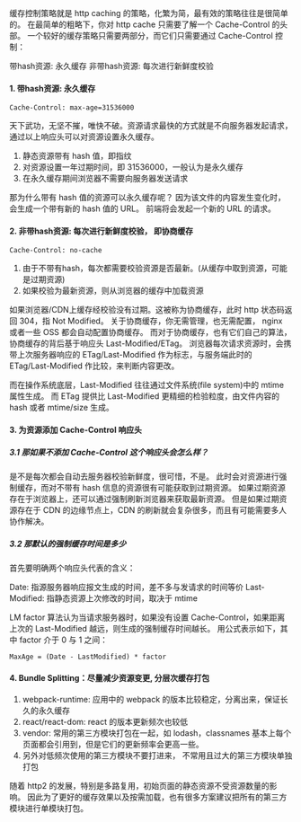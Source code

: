 缓存控制策略就是 http caching 的策略，化繁为简，最有效的策略往往是很简单的。
在最简单的粗略下，你对 http cache 只需要了解一个 Cache-Control 的头部。
一个较好的缓存策略只需要两部分，而它们只需要通过 Cache-Control 控制：

带hash资源: 永久缓存
非带hash资源: 每次进行新鲜度校验


#### 1. 带hash资源: 永久缓存
```
Cache-Control: max-age=31536000
```
天下武功，无坚不摧，唯快不破。资源请求最快的方式就是不向服务器发起请求，通过以上响应头可以对资源设置永久缓存。

1. 静态资源带有 hash 值，即指纹
2. 对资源设置一年过期时间，即 31536000，一般认为是永久缓存
3. 在永久缓存期间浏览器不需要向服务器发送请求

那为什么带有 hash 值的资源可以永久缓存呢？
因为该文件的内容发生变化时，会生成一个带有新的 hash 值的 URL。 前端将会发起一个新的 URL 的请求。


#### 2. 非带hash资源: 每次进行新鲜度校验， 即协商缓存
```
Cache-Control: no-cache
```
1. 由于不带有hash，每次都需要校验资源是否最新。(从缓存中取到资源，可能是过期资源)
2. 如果校验为最新资源，则从浏览器的缓存中加载资源

如果浏览器/CDN上缓存经校验没有过期。这被称为协商缓存，此时 http 状态码返回 304，指 Not Modified。
关于协商缓存，你无需管理，也无需配置， nginx 或者一些 OSS 都会自动配置协商缓存。
而对于协商缓存，也有它们自己的算法，协商缓存的背后基于响应头 Last-Modified/ETag。
浏览器每次请求资源时，会携带上次服务器响应的 ETag/Last-Modified 作为标志，与服务端此时的 ETag/Last-Modified 作比较，来判断内容更改。

而在操作系统底层，Last-Modified 往往通过文件系统(file system)中的 mtime 属性生成。
而 ETag 提供比 Last-Modified 更精细的检验粒度，由文件内容的 hash 或者 mtime/size 生成。


#### 3. 为资源添加 Cache-Control 响应头

##### 3.1 那如果不添加 Cache-Control 这个响应头会怎么样？
是不是每次都会自动去服务器校验新鲜度，很可惜，不是。 
此时会对资源进行强制缓存，而对不带有 hash 信息的资源很有可能获取到过期资源。 
如果过期资源存在于浏览器上，还可以通过强制刷新浏览器来获取最新资源。
但是如果过期资源存在于 CDN 的边缘节点上，CDN 的刷新就会复杂很多，而且有可能需要多人协作解决。

##### 3.2 那默认的强制缓存时间是多少
首先要明确两个响应头代表的含义：

Date: 指源服务器响应报文生成的时间，差不多与发请求的时间等价
Last-Modified: 指静态资源上次修改的时间，取决于 mtime

LM factor 算法认为当请求服务器时，如果没有设置 Cache-Control，如果距离上次的 Last-Modified 越远，则生成的强制缓存时间越长。
用公式表示如下，其中 factor 介于 0 与 1 之间：
```
MaxAge = (Date - LastModified) * factor
```

#### 4. Bundle Splitting：尽量减少资源变更, 分层次缓存打包

1. webpack-runtime: 应用中的 webpack 的版本比较稳定，分离出来，保证长久的永久缓存
2. react/react-dom: react 的版本更新频次也较低
3. vendor: 常用的第三方模块打包在一起，如 lodash，classnames 基本上每个页面都会引用到，但是它们的更新频率会更高一些。
4. 另外对低频次使用的第三方模块不要打进来， 不常用且过大的第三方模块单独打包

随着 http2 的发展，特别是多路复用，初始页面的静态资源不受资源数量的影响。
因此为了更好的缓存效果以及按需加载，也有很多方案建议把所有的第三方模块进行单模块打包。

